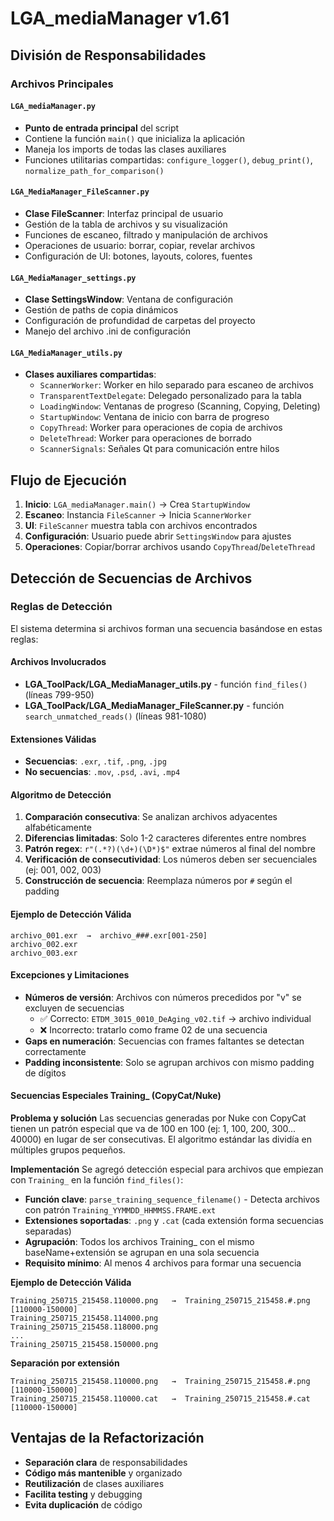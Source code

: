 # LGA_mediaManager v1.61

## División de Responsabilidades

### Archivos Principales

#### `LGA_mediaManager.py`
- **Punto de entrada principal** del script
- Contiene la función `main()` que inicializa la aplicación
- Maneja los imports de todas las clases auxiliares
- Funciones utilitarias compartidas: `configure_logger()`, `debug_print()`, `normalize_path_for_comparison()`

#### `LGA_MediaManager_FileScanner.py`
- **Clase FileScanner**: Interfaz principal de usuario
- Gestión de la tabla de archivos y su visualización
- Funciones de escaneo, filtrado y manipulación de archivos
- Operaciones de usuario: borrar, copiar, revelar archivos
- Configuración de UI: botones, layouts, colores, fuentes

#### `LGA_MediaManager_settings.py`
- **Clase SettingsWindow**: Ventana de configuración 
- Gestión de paths de copia dinámicos
- Configuración de profundidad de carpetas del proyecto
- Manejo del archivo .ini de configuración

#### `LGA_MediaManager_utils.py`
- **Clases auxiliares compartidas**:
  - `ScannerWorker`: Worker en hilo separado para escaneo de archivos
  - `TransparentTextDelegate`: Delegado personalizado para la tabla
  - `LoadingWindow`: Ventanas de progreso (Scanning, Copying, Deleting)
  - `StartupWindow`: Ventana de inicio con barra de progreso
  - `CopyThread`: Worker para operaciones de copia de archivos
  - `DeleteThread`: Worker para operaciones de borrado
  - `ScannerSignals`: Señales Qt para comunicación entre hilos

## Flujo de Ejecución

1. **Inicio**: `LGA_mediaManager.main()` → Crea `StartupWindow`
2. **Escaneo**: Instancia `FileScanner` → Inicia `ScannerWorker` 
3. **UI**: `FileScanner` muestra tabla con archivos encontrados
4. **Configuración**: Usuario puede abrir `SettingsWindow` para ajustes
5. **Operaciones**: Copiar/borrar archivos usando `CopyThread`/`DeleteThread`

## Detección de Secuencias de Archivos

### Reglas de Detección

El sistema determina si archivos forman una secuencia basándose en estas reglas:

#### Archivos Involucrados
- **LGA_ToolPack/LGA_MediaManager_utils.py** - función `find_files()` (líneas 799-950)
- **LGA_ToolPack/LGA_MediaManager_FileScanner.py** - función `search_unmatched_reads()` (líneas 981-1080)

#### Extensiones Válidas
- **Secuencias**: `.exr`, `.tif`, `.png`, `.jpg`
- **No secuencias**: `.mov`, `.psd`, `.avi`, `.mp4`

#### Algoritmo de Detección
1. **Comparación consecutiva**: Se analizan archivos adyacentes alfabéticamente
2. **Diferencias limitadas**: Solo 1-2 caracteres diferentes entre nombres
3. **Patrón regex**: `r"(.*?)(\d+)(\D*)$"` extrae números al final del nombre
4. **Verificación de consecutividad**: Los números deben ser secuenciales (ej: 001, 002, 003)
5. **Construcción de secuencia**: Reemplaza números por `#` según el padding

#### Ejemplo de Detección Válida
```
archivo_001.exr  →  archivo_###.exr[001-250]
archivo_002.exr
archivo_003.exr
```

#### Excepciones y Limitaciones
- **Números de versión**: Archivos con números precedidos por "v" se excluyen de secuencias
  - ✅ Correcto: `ETDM_3015_0010_DeAging_v02.tif` → archivo individual
  - ❌ Incorrecto: tratarlo como frame 02 de una secuencia
- **Gaps en numeración**: Secuencias con frames faltantes se detectan correctamente
- **Padding inconsistente**: Solo se agrupan archivos con mismo padding de dígitos

#### Secuencias Especiales Training_ (CopyCat/Nuke)

**Problema y solución**
Las secuencias generadas por Nuke con CopyCat tienen un patrón especial que va de 100 en 100 (ej: 1, 100, 200, 300... 40000) en lugar de ser consecutivas. El algoritmo estándar las dividía en múltiples grupos pequeños.

**Implementación**
Se agregó detección especial para archivos que empiezan con `Training_` en la función `find_files()`:

- **Función clave**: `parse_training_sequence_filename()` - Detecta archivos con patrón `Training_YYMMDD_HHMMSS.FRAME.ext`
- **Extensiones soportadas**: `.png` y `.cat` (cada extensión forma secuencias separadas)
- **Agrupación**: Todos los archivos Training_ con el mismo baseName+extensión se agrupan en una sola secuencia
- **Requisito mínimo**: Al menos 4 archivos para formar una secuencia

**Ejemplo de Detección Válida**
```
Training_250715_215458.110000.png   →  Training_250715_215458.#.png [110000-150000]
Training_250715_215458.114000.png
Training_250715_215458.118000.png
...
Training_250715_215458.150000.png
```

**Separación por extensión**
```
Training_250715_215458.110000.png   →  Training_250715_215458.#.png [110000-150000]
Training_250715_215458.110000.cat   →  Training_250715_215458.#.cat [110000-150000]
```

## Ventajas de la Refactorización

- **Separación clara** de responsabilidades
- **Código más mantenible** y organizado
- **Reutilización** de clases auxiliares
- **Facilita testing** y debugging
- **Evita duplicación** de código

